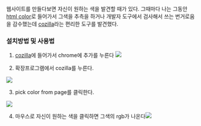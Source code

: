 웹사이트를 만들다보면 자신이 원하는 색을 발견할 때가 있다. 그때마다 나는 그동안[ html color](https://htmlcolorcodes.com/)로 들어가서 그색을 추측을 하거나 개발자 도구에서 검사해서 쓰는 번거로움을 감수했는데 [cozilla](https://chrome.google.com/webstore/detail/colorzilla/bhlhnicpbhignbdhedgjhgdocnmhomnp?hl=ko-KR)라는 편리한 도구를 발견했다.

### 설치방법 및 사용법
1. [cozilla](https://chrome.google.com/webstore/detail/colorzilla/bhlhnicpbhignbdhedgjhgdocnmhomnp?hl=ko-KR)에 들어가서 chrome에 추가를 누른다
![](https://images.velog.io/images/gigymi2005/post/17d64936-4363-401b-9855-b9c5b6c97046/%E1%84%89%E1%85%B3%E1%84%8F%E1%85%B3%E1%84%85%E1%85%B5%E1%86%AB%E1%84%89%E1%85%A3%E1%86%BA%202021-09-19%20%E1%84%8B%E1%85%A9%E1%84%8C%E1%85%A5%E1%86%AB%2012.14.23.png)

2. 확장프로그램에서 cozilla를 누른다.

![](https://images.velog.io/images/gigymi2005/post/ed361e9b-ba42-4807-b1ed-11f73b357a2e/%E1%84%89%E1%85%B3%E1%84%8F%E1%85%B3%E1%84%85%E1%85%B5%E1%86%AB%E1%84%89%E1%85%A3%E1%86%BA%202021-09-19%20%E1%84%8B%E1%85%A9%E1%84%8C%E1%85%A5%E1%86%AB%2012.21.39.png)


3. pick color from page를 클릭한다.

![](https://images.velog.io/images/gigymi2005/post/6f4f610e-c600-4790-bfd2-5e1db4e3f0ac/%E1%84%89%E1%85%B3%E1%84%8F%E1%85%B3%E1%84%85%E1%85%B5%E1%86%AB%E1%84%89%E1%85%A3%E1%86%BA%202021-09-19%20%E1%84%8B%E1%85%A9%E1%84%8C%E1%85%A5%E1%86%AB%2012.23.05.png)

4. 마우스로 자신이 원하는 색을 클릭하면 그색의 rgb가 나온다![](https://images.velog.io/images/gigymi2005/post/03e6fb4e-694a-4d2e-822b-eba9e005390d/%E1%84%89%E1%85%B3%E1%84%8F%E1%85%B3%E1%84%85%E1%85%B5%E1%86%AB%E1%84%89%E1%85%A3%E1%86%BA%202021-09-19%20%E1%84%8B%E1%85%A9%E1%84%8C%E1%85%A5%E1%86%AB%2012.26.14.png)





